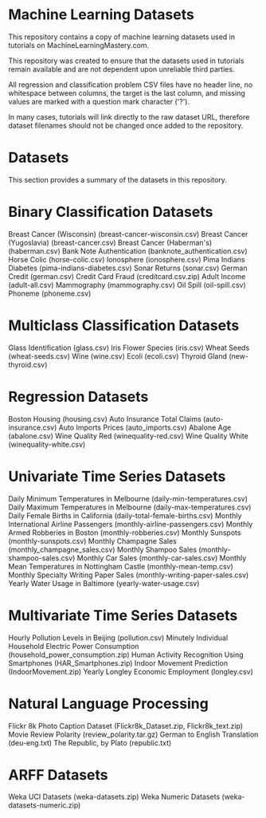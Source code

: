# Machine Learning Datasets

This repository contains a copy of machine learning datasets used in tutorials on MachineLearningMastery.com.

This repository was created to ensure that the datasets used in tutorials remain available and are not dependent upon unreliable third parties.

All regression and classification problem CSV files have no header line, no whitespace between columns, the target is the last column, and missing values are marked with a question mark character ('?').

In many cases, tutorials will link directly to the raw dataset URL, therefore dataset filenames should not be changed once added to the repository.

# Datasets

This section provides a summary of the datasets in this repository.

# Binary Classification Datasets

Breast Cancer (Wisconsin) (breast-cancer-wisconsin.csv)
Breast Cancer (Yugoslavia) (breast-cancer.csv)
Breast Cancer (Haberman's) (haberman.csv)
Bank Note Authentication (banknote_authentication.csv)
Horse Colic (horse-colic.csv)
Ionosphere (ionosphere.csv)
Pima Indians Diabetes (pima-indians-diabetes.csv)
Sonar Returns (sonar.csv)
German Credit (german.csv)
Credit Card Fraud (creditcard.csv.zip)
Adult Income (adult-all.csv)
Mammography (mammography.csv)
Oil Spill (oil-spill.csv)
Phoneme (phoneme.csv)

# Multiclass Classification Datasets

Glass Identification (glass.csv)
Iris Flower Species (iris.csv)
Wheat Seeds (wheat-seeds.csv)
Wine (wine.csv)
Ecoli (ecoli.csv)
Thyroid Gland (new-thyroid.csv)

# Regression Datasets

Boston Housing (housing.csv)
Auto Insurance Total Claims (auto-insurance.csv)
Auto Imports Prices (auto_imports.csv)
Abalone Age (abalone.csv)
Wine Quality Red (winequality-red.csv)
Wine Quality White (winequality-white.csv)

# Univariate Time Series Datasets

Daily Minimum Temperatures in Melbourne (daily-min-temperatures.csv)
Daily Maximum Temperatures in Melbourne (daily-max-temperatures.csv)
Daily Female Births in California (daily-total-female-births.csv)
Monthly International Airline Passengers (monthly-airline-passengers.csv)
Monthly Armed Robberies in Boston (monthly-robberies.csv)
Monthly Sunspots (monthly-sunspots.csv)
Monthly Champagne Sales (monthly_champagne_sales.csv)
Monthly Shampoo Sales (monthly-shampoo-sales.csv)
Monthly Car Sales (monthly-car-sales.csv)
Monthly Mean Temperatures in Nottingham Castle (monthly-mean-temp.csv)
Monthly Specialty Writing Paper Sales (monthly-writing-paper-sales.csv)
Yearly Water Usage in Baltimore (yearly-water-usage.csv)

# Multivariate Time Series Datasets

Hourly Pollution Levels in Beijing (pollution.csv)
Minutely Individual Household Electric Power Consumption (household_power_consumption.zip)
Human Activity Recognition Using Smartphones (HAR_Smartphones.zip)
Indoor Movement Prediction (IndoorMovement.zip)
Yearly Longley Economic Employment (longley.csv)

# Natural Language Processing

Flickr 8k Photo Caption Dataset (Flickr8k_Dataset.zip, Flickr8k_text.zip)
Movie Review Polarity (review_polarity.tar.gz)
German to English Translation (deu-eng.txt)
The Republic, by Plato (republic.txt)

# ARFF Datasets

Weka UCI Datasets (weka-datasets.zip)
Weka Numeric Datasets (weka-datasets-numeric.zip)
